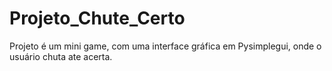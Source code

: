 # Projeto_Chute_Certo
Projeto é um mini game, com uma interface gráfica em Pysimplegui, onde o usuário chuta ate acerta.
